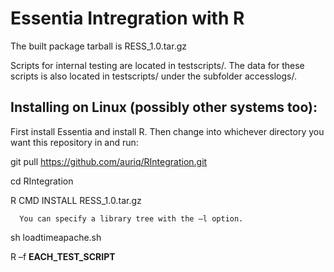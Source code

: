 # Essentia Intregration with R

The built package tarball is RESS_1.0.tar.gz

Scripts for internal testing are located in testscripts/. The data for these scripts is also located in testscripts/ under the subfolder accesslogs/.

## Installing on Linux (possibly other systems too):

First install Essentia and install R. Then change into whichever directory you want this repository in and run:

git pull https://github.com/auriq/RIntegration.git

cd RIntegration

R CMD INSTALL RESS_1.0.tar.gz

      You can specify a library tree with the –l option.

sh loadtimeapache.sh

R –f **EACH_TEST_SCRIPT**


